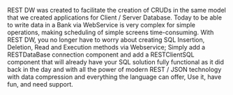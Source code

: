 REST DW was created to facilitate the creation of CRUDs in the same model that we created applications for Client / Server Database.
Today to be able to write data in a Bank via WebService is very complex for simple operations, making scheduling of simple screens time-consuming.
With REST DW, you no longer have to worry about creating SQL Insertion, Deletion, Read and Execution methods via Webservice; Simply add a RESTDataBase connection component and add a RESTClientSQL component that will already have your SQL solution fully functional as it did back in the day and with all the power of modern REST / JSON technology with data compression and everything the language can offer,
Use it, have fun, and need support.

